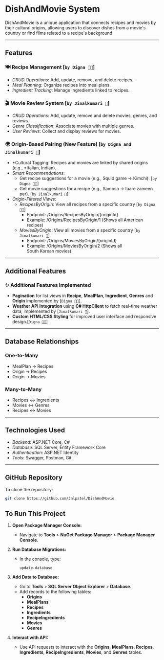 # DishAndMovie System

DishAndMovie is a unique application that connects recipes and movies by their cultural origins, allowing users to discover dishes from a movie's country or find films related to a recipe's background.

---

## Features

### 🍽 Recipe Management [`by Digna 👩‍🍳`]
- *CRUD Operations*: Add, update, remove, and delete recipes.
- *Meal Planning*: Organize recipes into meal plans.
- *Ingredient Tracking*: Manage ingredients linked to recipes.

### 🎬 Movie Review System [`by Jinalkumari 🎥`]
- *CRUD Operations*: Add, update, remove and delete movies, genres, and reviews.
- *Genre Classification*: Associate movies with multiple genres.
- *User Reviews*: Collect and display reviews for movies.

### 🌍 Origin-Based Pairing (New Feature) [`by Digna and Jinalkumari 🤝`]
- *Cultural Tagging: Recipes and movies are linked by shared origins (e.g., *Italian, Indian).
- *Smart Recommendations*:  
  - Get recipe suggestions for a movie (e.g., Squid game → Kimchi).  [`by Digna 👩‍🍳`]
  - Get movie suggestions for a recipe (e.g., Samosa → taare zameen par).  [`by Jinalkumari 🎥`]
- *Origin-Filtered Views*:
  - *RecipesByOrigin*: View all recipes from a specific country [`by Digna 👩‍🍳`]
    - Endpoint: /Origins/RecipesByOrigin/{originId}
    - Example: /Origins/RecipesByOrigin/1 (Shows all American recipes)
  - *MoviesByOrigin*: View all movies from a specific country [`by Jinalkumari 🎥`]
    - Endpoint: /Origins/MoviesByOrigin/{originId}
    - Example: /Origins/MoviesByOrigin/2 (Shows all South Korean movies)

---

## Additional Features

### ✨ Additional Features Implemented

- **Pagination** for list views in **Recipe**, **MealPlan**, **Ingredient**, **Genres** and **Origin** implemented by [`Digna 👩‍🍳`].
- **Weather API Integration** using **C# HttpClient** to fetch real-time weather data, implemented by [`Jinalkumari 🎥`].
- **Custom HTML/CSS Styling** for improved user interface and responsive design.[`Digna 👩‍🍳`]

---

## Database Relationships

### One-to-Many
- MealPlan → Recipes  
- Origin → Recipes  
- Origin → Movies  

### Many-to-Many
- Recipes ↔ Ingredients  
- Movies ↔ Genres 
- Recipes ↔ Movies  

---

## Technologies Used
- *Backend*: ASP.NET Core, C#
- *Database*: SQL Server, Entity Framework Core
- *Authentication*: ASP.NET Identity
- *Tools*: Swagger, Postman, Git

---


## GitHub Repository

To clone the repository:
```sh
git clone https://github.com/Jnlpatel/DishAndMovie
```
## To Run This Project

1. **Open Package Manager Console:**
   - Navigate to **Tools** > **NuGet Package Manager** > **Package Manager Console**.

2. **Run Database Migrations:**
   - In the console, type:
     ```
     update-database
     ```

3. **Add Data to Database:**
   - Go to **Tools** > **SQL Server Object Explorer** > **Database**.
   - Add records to the following tables:
     - **Origins**
     - **MealPlans**
     - **Recipes**
     - **Ingredients**
     - **RecipeIngredients**
     - **Movies**
     - **Genres**

4. **Interact with API:**
   - Use API requests to interact with the **Origins**, **MealPlans**, **Recipes**, **Ingredients**, **RecipeIngredients**, **Movies**, and **Genres**  tables.